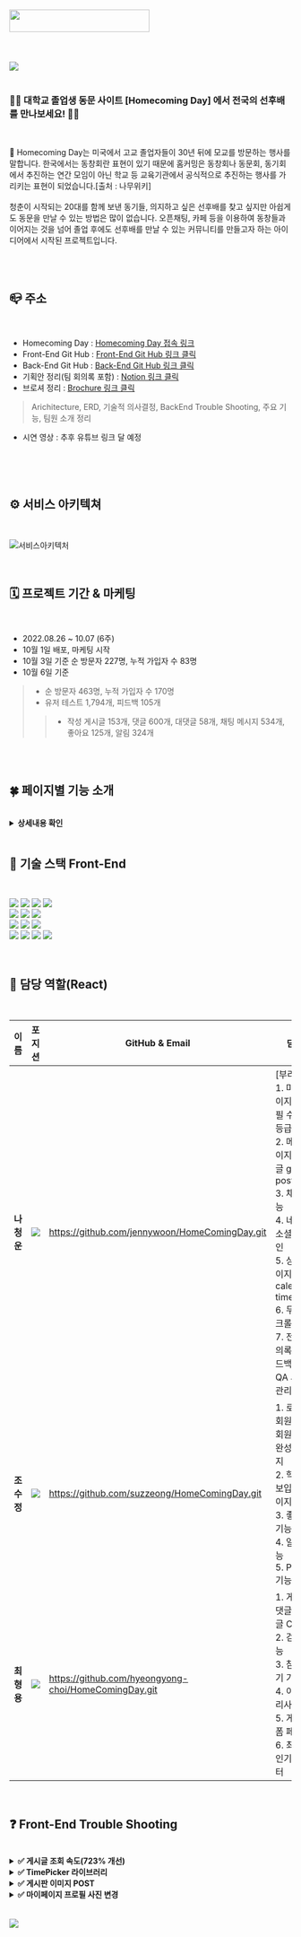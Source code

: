 <!-- # 🏫 Homecoming Day -->

# <img src="https://user-images.githubusercontent.com/109018926/193449320-c1ffb73a-c554-4870-8497-a8348c6b1a3b.png" width="250px" height="40px">
<br/>
<br/>

<img src="https://user-images.githubusercontent.com/109018926/193449385-70608a7e-5b44-49e1-9c08-f168783f5a22.png" >

<br/>
<br/>

### 👩‍🎓 대학교 졸업생 동문 사이트 [Homecoming Day] 에서 전국의 선후배를 만나보세요! 👨‍🎓

<br/>

🏫 Homecoming Day는 미국에서 고교 졸업자들이 30년 뒤에 모교를 방문하는 행사를 말합니다. 한국에서는 동창회란 표현이 있기 때문에 홈커밍은 동창회나 동문회, 동기회에서 추진하는 연간 모임이 아닌 학교 등 교육기관에서 공식적으로 추진하는 행사를 가리키는 표현이 되었습니다.[출처 : 나무위키]
<br/>
<br/>
청춘이 시작되는 20대를 함께 보낸 동기들, 의지하고 싶은 선후배를 찾고 싶지만 아쉽게도 동문을 만날 수 있는 방법은 많이 없습니다. 오픈채팅, 카페 등을 이용하여 동창들과 이어지는 것을 넘어 졸업 후에도 선후배를 만날 수 있는 커뮤니티를 만들고자 하는 아이디어에서 시작된 프로젝트입니다.

<br/>
<br/>

## 📪 주소
<br/>

- Homecoming Day : [Homecoming Day 접속 링크](https://www.homecomingdaycare.com/)
- Front-End Git Hub : [Front-End Git Hub 링크 클릭](https://github.com/jennywoon/HomeComingDay.git)
- Back-End Git Hub : [Back-End Git Hub 링크 클릭](https://github.com/251643/HomecomingDay.git)
- 기획안 정리(팀 회의록 포함) : [Notion 링크 클릭](https://prairie-scion-76d.notion.site/1-194af719c75a4851b4bdb7d3e38f6bde)
- 브로셔 정리 : [Brochure 링크 클릭](https://neon-hub-f15.notion.site/Homecoming-Day-ef7d1c50568e4adc9ae05af11159197d)
> Arichitecture, ERD, 기술적 의사결정, BackEnd Trouble Shooting, 주요 기능, 팀원 소개 정리
- 시연 영상 : 추후 유튜브 링크 달 예정
<br/>
<br/>
<br/>

## ⚙ 서비스 아키텍쳐

<br/>

![서비스아키텍처](https://user-images.githubusercontent.com/109018926/193449550-206751e5-a40c-4325-a7ee-80990fbd328d.png)

<br/>

## 🗓 프로젝트 기간 & 마케팅

<br/>

- 2022.08.26 ~ 10.07 (6주)
- 10월 1일 배포, 마케팅 시작
- 10월 3일 기준 순 방문자 227명, 누적 가입자 수 83명
- 10월 6일 기준<br/>
> - 순 방문자 463명, 누적 가입자 수 170명<br/>
> - 유저 테스트 1,794개, 피드백 105개
>> - 작성 게시글 153개, 댓글 600개, 대댓글 58개, 채팅 메시지 534개, 좋아요 125개, 알림 324개

<br/>
<br/>

## 🍀 페이지별 기능 소개
<br/>

<details>
<summary><b>상세내용 확인</b></summary>
<br/>

### 📲 로그인, 회원가입 페이지

<br/>

- 일반 로그인 기능
- 네이버 소셜 로그인

<br/>

![회원가입1](https://user-images.githubusercontent.com/109018926/190409932-2eaae376-01ff-4e28-af60-7547cceaaa9c.png)

</br>

- 이메일 인증 기능

<br/>

![회원가입2](https://user-images.githubusercontent.com/109018926/190410047-e55e3b85-e954-43c1-9760-feb7c6664392.png)

<br/>

- 학교, 학과, 학번을 기재하는 정보 입력 페이지

<br/>

![학교정보](https://user-images.githubusercontent.com/109018926/190411088-537def90-9c8b-412b-87ba-6d4cffa25227.png)

<br/>

### 🗒 메인 페이지 및 게시글 작성 페이지

- 같은 학교 학생들만 볼 수 있는 학교별 페이지 기능 구현, 다른 학교일 경우 접근 불가
- 도움요청, 정보공유, 만남일정, 자유토크 네 가지 게시판 CRUD 구현
- 한 가지 폼 안에서 네 개의 게시판 POST 되도록 구현

<br/>

![메인_글쓰기](https://user-images.githubusercontent.com/109018926/190411952-14e71a20-2143-4279-9758-c925b0b2a5e4.png)

<br/>

### 📂 도움요청, 정보공유, 만남일정, 자유토크를 동문들과 나누는 게시판

- 게시글 수정, 삭제 기능 
- 댓글, 대댓글
- 좋아요 기능

<br/>

![게시글상세](https://user-images.githubusercontent.com/109018926/190413074-04f3c553-b576-4ed3-8432-e3384b5ee5a7.png)

<br/>

### 🔍 검색 페이지, 채팅 페이지

- 게시글 Title별 검색 기능 구현
- 동문들끼리 1:1 대화를 나눌 수 있는 채팅 페이지 구현

<br/>

![검색+채팅](https://user-images.githubusercontent.com/109018926/190413740-d7d4d38a-adfd-4f8d-97e4-ffec8a01b567.png)

<br/>

### 🔔 알림 페이지

- 댓글, 좋아요가 달리면 바로 확인할 수 있는 알림 페이지 구현

<br/>

![알림페이지](https://user-images.githubusercontent.com/109018926/190414238-8f88d454-2469-43cb-8ea5-1595d8018fce.png)

<br/>

### 🪞 마이 페이지

- 내가 쓴 게시글을 확인할 수 있도록 구현
- 게시글 클릭시 해당 게시글로 들어갈 수 있도록 구현
- 프로필 사진 변경 기능 구현
- 무한 스크롤

<br/>

![마이페이지](https://user-images.githubusercontent.com/109018926/190415293-26e15cae-e219-4f67-bc99-71d7a0b3098a.png)

<br/>

</details>

<br/>

## 🔔 기술 스택 Front-End 

<br/>
<p>

<img src="https://img.shields.io/badge/react-282C34?style=for-the-badge&logo=react&logoColor=61DAFB">
<img src="https://img.shields.io/badge/React Router-CA4245?style=for-the-badge&logo=React Router&logoColor=white">
<img src="https://img.shields.io/badge/Axios-39477F?style=for-the-badge&logo=Axios&logoColor=white">
<img src="https://img.shields.io/badge/Redux-764ABC?style=for-the-badge&logo=Redux&logoColor=white">
<br/>
<img src="https://img.shields.io/badge/styled_components-DB7093?style=for-the-badge&logo=styledcomponents&logoColor=white">
<img src="https://img.shields.io/badge/yarn-2C8EBB?style=for-the-badge&logo=yarn&logoColor=black">
<img src="https://img.shields.io/badge/Swiper-6332F6?style=for-the-badge&logo=Swiper&logoColor=white">
<br/>
<img src="https://img.shields.io/badge/kakao map-FFCD00?style=for-the-badge&logo=kakao&logoColor=black">
<img src="https://img.shields.io/badge/PWA-5A0FC8?style=for-the-badge&logo=PWA&logoColor=white">
<img src="https://img.shields.io/badge/Stomp & Sock.Js-0ABF53?style=for-the-badge&logo=Stomp & Sock.Js&logoColor=white">
<br/>
<img src="https://img.shields.io/badge/github-%23121011.svg?style=for-the-badge&logo=github&logoColor=white">
<img src="https://img.shields.io/badge/Amazon AWS-232F3E?style=for-the-badge&logo=Amazon AWS&logoColor=white">
<img src="https://img.shields.io/badge/-aws%20amplify-FF9900?style=for-the-badge&logo=aws%20amplify&logoColor=white">
<img src="https://img.shields.io/badge/figma-%23F24E1E.svg?style=for-the-badge&logo=figma&logoColor=white">
</p>
<br/>

## 🙆 담당 역할(React)
<br/>

| 이름       | 포지션       | GitHub & Email          | 담당                             |
| ------------ | ------------ | ---------------------------- |  ------------------------------ |
| **나청운** | <img src="https://img.shields.io/badge/FrontEnd-2088FF?style=flat&logo=FrontEnd&logoColor=white"/> | https://github.com/jennywoon/HomeComingDay.git | [부리더]<br/>1. 마이페이지, 프로필 수정, 등급 기능<br/> 2. 메인 페이지 게시글 get, post <br/> 3. 채팅 기능 <br/>4. 네이버 소셜로그인<br/> 5. 상세 페이지 calendar, time <br/> 6. 무한 스크롤<br/> 7. 전체 회의록 & 피드백 & QA 시트 관리
| **조수정** | <img src="https://img.shields.io/badge/FrontEnd-2088FF?style=flat&logo=FrontEnd&logoColor=white"/> | https://github.com/suzzeong/HomeComingDay.git | 1. 로그인/회원가입/회원가입 완성 페이지<br/> 2. 학교정보입력 페이지<br/> 3. 좋아요 기능<br/> 4. 알림 기능<br/> 5. PWA 기능
| **최형용** | <img src="https://img.shields.io/badge/FrontEnd-2088FF?style=flat&logo=FrontEnd&logoColor=white"/> | https://github.com/hyeongyong-choi/HomeComingDay.git | 1. 게시글, 댓글, 대댓글 CRUD<br/> 2. 검색 기능<br/> 3. 참여하기 기능<br/>4. 이미지 리사이징<br/> 5. 게시글 폼 페이지<br/> 6. 최신순, 인기순 필터

<br/>

## ❓ Front-End Trouble Shooting
<br/>

<details>
<summary><b>✅ 게시글 조회 속도(723% 개선)</b></summary>
<br/>
해당 트러블 슈팅은 백엔드 속도 개선이다. useEffect도 잘 되어 있는 것 같았고 아무리 코드를 수정해도 렌더링 속도가 너무 느리고 이미지는 더 느리게 나와서, BackEnd와 계속해서 속도를 확인해보다, Redis를 통해 속도를 개선할 수 있다는 것을 알게 됨
</br>
메인 페이지인 article/help 위치에선 무려 723%의 속도 개선율을 보였다. FrontEnd에서도 해당 과정을 알고 있었다면 더 빠르게 소통해볼 수 있었을 것 같아 좋은 러닝이 되어 기록.
<img src="https://user-images.githubusercontent.com/109018926/194244336-268d2921-5a5c-4a5d-9859-06e15b8123e5.png">
</br>
</details>
<details>

<br/>
<summary><b>✅ TimePicker 라이브러리</b></summary>

</br>

✔ 문제상황
- 디자이너님이 원하는 디자인은 React에서 만들 수 없었고 TimePicker 라이브러리 Custom을 아무리 하여도 원하는 디자인을 만들 수 없었음. post하는 과정에서도 라이브러리는 비효율성이 있음.

</br>

✔ 해결방안

- 라이브러리를 제거하고 시간을 코드로 구현하도록 변경함. 라이브러리에 의존하기 보다, 직접 구현을 통해 Custom을 자유롭게 할 수 있는 경험이 됨.
- 폴더 formBoard / 파일 FormBoard.jsx 197번째줄 시작
<br/>

<img src="https://user-images.githubusercontent.com/109018926/194243399-bae9186a-ef9a-4740-be4c-f74de6cce9e1.png">

</details>

<details>
<summary><b>✅ 게시판 이미지 POST</b></summary>

</br>

✔ 문제상황
- 게시판 등록시에 텍스트와 이미지를 Formdata에 묶어 전송하였으나 State 500에러 발생
- 드랍존 라이브러리를 사용해서 오류를 해결하면서 이미지 프리뷰를 추가 구현하고 드래그앤드랍을 구현하려고 했으나 실패함

</br>

✔ 해결방안

- 이미지 또한 Formdata화 시켜야 한다는 사실을 확인함 

</details>

<details>
<summary><b>✅ 마이페이지 프로필 사진 변경</b></summary>

</br>

✔ 문제상황
- 우리가 구현하고 있는 기능은 로그인 이후 학교 정보를 받아야 했기 때문에 회원가입, 로그인 시 프로필 사진 추가를 할 수 없었음
- 따라서 마이페이지의 state에 프로필 사진 변경 기능을 넣어야 했음
- 발생된 문제는, 프론트에서 기본 프로필을 마이페이지에 등록해둔다고 하여도 게시판 메인 페이지의 프로필 사진에서 사진 이미지가 PATCH 되기전엔 이미지 에러가 발생함
- PATCH를 한다고 하여도 초반에 에러가 발생된 모습이 USER에게 노출될 수 있었음

</br>

✔ 해결방안

- 백엔드의 S3에 기본 이미지를 탑재해 데이터를 받을 때부터 null값이 아닌 기본 이미지로 받는 방향으로 게시판 이미지의 에러를 해결함
- 기본 이미지를 GET한 후, 프론트에서 PATCH를 사용하여 프로필 사진을 변경하였고 마이페이지, 게시판 페이지에 사진을 업데이트하여 해결함

</details>
<br/>
<br/>
<img src="https://user-images.githubusercontent.com/109018926/194324663-6e4d78ff-e08e-49ac-8ed2-c4b18ed87e83.png">